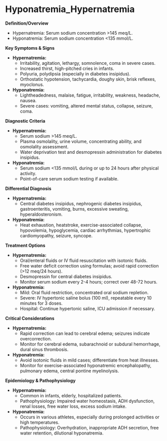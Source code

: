 # Hyponatremia_Hypernatremia

**Definition/Overview**
- Hypernatremia: Serum sodium concentration >145 meq/L.
- Hyponatremia: Serum sodium concentration <135 mmol/L.

**Key Symptoms & Signs**
- **Hypernatremia:**
  - Irritability, agitation, lethargy, somnolence, coma in severe cases.
  - Increased thirst, high-pitched cries in infants.
  - Polyuria, polydipsia (especially in diabetes insipidus).
  - Orthostatic hypotension, tachycardia, doughy skin, brisk reflexes, myoclonus.
- **Hyponatremia:**
  - Lightheadedness, malaise, fatigue, irritability, weakness, headache, nausea.
  - Severe cases: vomiting, altered mental status, collapse, seizure, coma.

**Diagnostic Criteria**
- **Hypernatremia:**
  - Serum sodium >145 meq/L.
  - Plasma osmolality, urine volume, concentrating ability, and osmolality assessment.
  - Water deprivation test and desmopressin administration for diabetes insipidus.
- **Hyponatremia:**
  - Serum sodium <135 mmol/L during or up to 24 hours after physical activity.
  - Point-of-care serum sodium testing if available.

**Differential Diagnosis**
- **Hypernatremia:**
  - Central diabetes insipidus, nephrogenic diabetes insipidus, gastroenteritis, vomiting, burns, excessive sweating, hyperaldosteronism.
- **Hyponatremia:**
  - Heat exhaustion, heatstroke, exercise-associated collapse, hypovolemia, hypoglycemia, cardiac arrhythmias, hypertrophic cardiomyopathy, seizure, syncope.

**Treatment Options**
- **Hypernatremia:**
  - Oral/enteral fluids or IV fluid resuscitation with isotonic fluids.
  - Free water deficit correction using formulas; avoid rapid correction (>12 meq/24 hours).
  - Desmopressin for central diabetes insipidus.
  - Monitor serum sodium every 2-4 hours; correct over 48-72 hours.
- **Hyponatremia:**
  - Mild: Oral fluid restriction, concentrated oral sodium repletion.
  - Severe: IV hypertonic saline bolus (100 ml), repeatable every 10 minutes for 3 doses.
  - Hospital: Continue hypertonic saline, ICU admission if necessary.

**Critical Considerations**
- **Hypernatremia:**
  - Rapid correction can lead to cerebral edema; seizures indicate overcorrection.
  - Monitor for cerebral edema, subarachnoid or subdural hemorrhage, dural sinus thrombosis.
- **Hyponatremia:**
  - Avoid isotonic fluids in mild cases; differentiate from heat illnesses.
  - Monitor for exercise-associated hyponatremic encephalopathy, pulmonary edema, central pontine myelinolysis.

**Epidemiology & Pathophysiology**
- **Hypernatremia:**
  - Common in infants, elderly, hospitalized patients.
  - Pathophysiology: Impaired water homeostasis, ADH dysfunction, renal losses, free water loss, excess sodium intake.
- **Hyponatremia:**
  - Occurs in various athletes, especially during prolonged activities or high temperatures.
  - Pathophysiology: Overhydration, inappropriate ADH secretion, free water retention, dilutional hyponatremia.